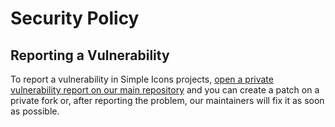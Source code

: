# Security Policy

## Reporting a Vulnerability

To report a vulnerability in Simple Icons projects, [open a private vulnerability report on our main repository](https://github.com/simple-icons/simple-icons/security/advisories/new) and you can create a patch on a private fork or, after reporting the problem, our maintainers will fix it as soon as possible.
